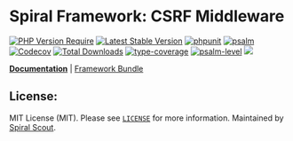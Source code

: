 # Spiral Framework: CSRF Middleware

[![PHP Version Require](https://poser.pugx.org/spiral/csrf/require/php)](https://packagist.org/packages/spiral/csrf)
[![Latest Stable Version](https://poser.pugx.org/spiral/csrf/v/stable)](https://packagist.org/packages/spiral/csrf)
[![phpunit](https://github.com/spiral/csrf/actions/workflows/phpunit.yml/badge.svg)](https://github.com/spiral/csrf/actions)
[![psalm](https://github.com/spiral/csrf/actions/workflows/psalm.yml/badge.svg)](https://github.com/spiral/csrf/actions)
[![Codecov](https://codecov.io/gh/spiral/csrf/branch/master/graph/badge.svg)](https://codecov.io/gh/spiral/csrf/)
[![Total Downloads](https://poser.pugx.org/spiral/csrf/downloads)](https://packagist.org/packages/spiral/csrf)
[![type-coverage](https://shepherd.dev/github/spiral/csrf/coverage.svg)](https://shepherd.dev/github/spiral/csrf)
[![psalm-level](https://shepherd.dev/github/spiral/csrf/level.svg)](https://shepherd.dev/github/spiral/csrf)
<a href="https://discord.gg/8bZsjYhVVk"><img src="https://img.shields.io/badge/discord-chat-magenta.svg"></a>

<b>[Documentation](https://spiral.dev/docs/http-csrf)</b> | [Framework Bundle](https://github.com/spiral/framework)

## License:

MIT License (MIT). Please see [`LICENSE`](./LICENSE) for more information. Maintained by [Spiral Scout](https://spiralscout.com).
